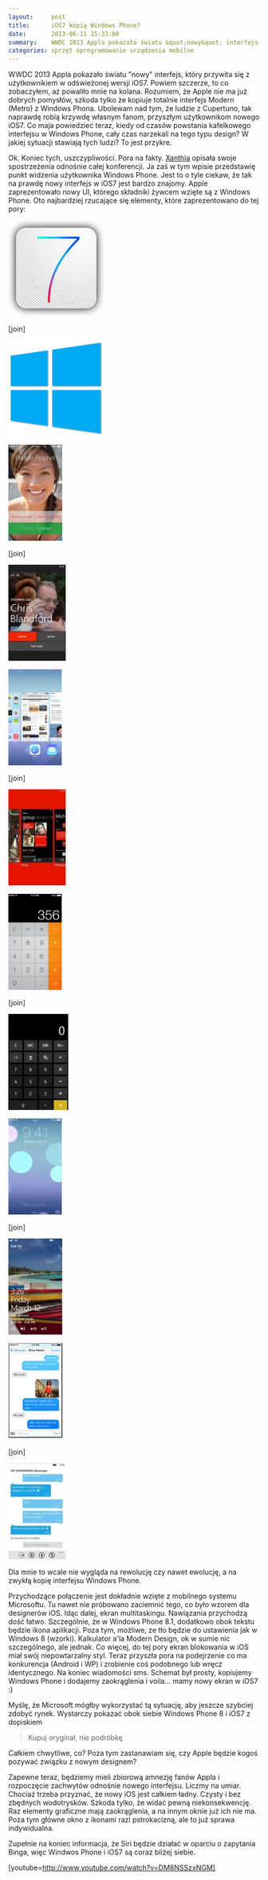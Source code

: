 ```yaml
---
layout:     post
title:      iOS7 kopią Windows Phone?
date:       2013-06-11 15:33:00
summary:    WWDC 2013 Appla pokazało światu &quot;nowy&quot; interfejs, który przywita się z użytkownikiem w odświeżonej wersji iOS7. Powiem szczerze, to co zobaczyłem, aż powaliło mnie na kolana. Rozumiem, że Apple nie ma już dobrych pomysłów, szkoda tylko że kopiuje totalnie interfejs Modern (Metro) z Windows...
categories: sprzęt oprogramowanie urządzenia mobilne
---
```




WWDC 2013 Appla pokazało światu &quot;nowy&quot; interfejs, który przywita się z użytkownikiem w odświeżonej wersji iOS7. Powiem szczerze, to co zobaczyłem, aż powaliło mnie na kolana. Rozumiem, że Apple nie ma już dobrych pomysłów, szkoda tylko że kopiuje totalnie interfejs Modern (Metro) z Windows Phona. Ubolewam nad tym, że ludzie z Cupertuno, tak naprawdę robią krzywdę własnym fanom, przyszłym użytkownikom nowego iOS7. Co maja powiedzieć teraz, kiedy od czasów powstania kafelkowego interfejsu w Windows Phone, cały czas narzekali na tego typu design? W jakiej sytuacji stawiają tych ludzi? To jest przykre.

Ok. Koniec tych, uszczypliwości. Pora na fakty. [Xanthia](http://www.dobreprogramy.pl/Xanthia/WWDC--co-tym-razem-pokazalo-Apple,41854.html) opisała swoje spostrzeżenia odnośnie całej konferencji. Ja zaś w tym wpisie przedstawię punkt widzenia użytkownika Windows Phone. Jest to o tyle ciekaw, że tak na prawdę nowy interfejs w iOS7 jest bardzo znajomy. Apple zaprezentowało nowy UI, którego składniki żywcem wzięte są z Windows Phone. Oto najbardziej rzucające się elementy, które zaprezentowano do tej pory:



![desk](https://raw.githubusercontent.com/djfoxer/djfoxer.github.io/master/_img/2013-6-11-_88_/g_-_288x192_-_-_41860x20130611083339_0.png)

[join]

![desk](https://raw.githubusercontent.com/djfoxer/djfoxer.github.io/master/_img/2013-6-11-_88_/g_-_288x192_-_-_41860x20130611083700_0.png)

 



![desk](https://raw.githubusercontent.com/djfoxer/djfoxer.github.io/master/_img/2013-6-11-_88_/g_-_288x192_-_-_41860x20130611082614_0.jpg)

[join]

![desk](https://raw.githubusercontent.com/djfoxer/djfoxer.github.io/master/_img/2013-6-11-_88_/g_-_288x192_-_-_41860x20130611082621_0.jpg)


  


![desk](https://raw.githubusercontent.com/djfoxer/djfoxer.github.io/master/_img/2013-6-11-_88_/g_-_288x192_-_-_41860x20130611082627_0.jpg)

[join]

![desk](https://raw.githubusercontent.com/djfoxer/djfoxer.github.io/master/_img/2013-6-11-_88_/g_-_288x192_-_-_41860x20130611082630_0.jpg)

  



![desk](https://raw.githubusercontent.com/djfoxer/djfoxer.github.io/master/_img/2013-6-11-_88_/g_-_288x192_-_-_41860x20130611082635_0.jpg)

[join]

![desk](https://raw.githubusercontent.com/djfoxer/djfoxer.github.io/master/_img/2013-6-11-_88_/g_-_288x192_-_-_41860x20130611082639_0.jpg)

  



![desk](https://raw.githubusercontent.com/djfoxer/djfoxer.github.io/master/_img/2013-6-11-_88_/g_-_288x192_-_-_41860x20130611082644_0.jpg)

[join]

![desk](https://raw.githubusercontent.com/djfoxer/djfoxer.github.io/master/_img/2013-6-11-_88_/g_-_288x192_-_-_41860x20130611082649_0.jpg)


  


![desk](https://raw.githubusercontent.com/djfoxer/djfoxer.github.io/master/_img/2013-6-11-_88_/g_-_288x192_-_-_41860x20130611082655_0.jpg)

[join]

![desk](https://raw.githubusercontent.com/djfoxer/djfoxer.github.io/master/_img/2013-6-11-_88_/g_-_288x192_-_-_41860x20130611082659_0.jpg)

  

Dla mnie to wcale nie wygląda na rewolucję czy nawet ewolucję, a na zwykłą kopię interfejsu Windows Phone. 

Przychodzące połączenie jest dokładnie wzięte z mobilnego systemu Microsoftu. Tu nawet nie próbowano zaciemnić tego, co było wzorem dla designerów iOS.
Idąc dalej, ekran multitaskingu. Nawiązania przychodzą dość łatwo. Szczególnie, że w Windows Phone 8.1, dodatkowo obok tekstu będzie ikona aplikacji. Poza tym, możliwe, ze tło będzie do ustawienia jak w Windows 8 (wzorki).
Kalkulator a&#39;la Modern Design, ok w sumie nic szczególnego, ale jednak.
Co więcej, do tej pory ekran blokowania w iOS miał swój niepowtarzalny styl. Teraz przyszła pora na podejrzenie co ma konkurencja (Android i WP) i zrobienie coś podobnego lub wręcz identycznego.
Na koniec wiadomości sms. Schemat był prosty, kopiujemy Windows Phone i dodajemy zaokrąglenia i voila... mamy nowy ekran w iOS7 :)


Myślę, że Microsoft mógłby wykorzystać tą sytuację, aby jeszcze szybciej zdobyć rynek. Wystarczy pokazać obok siebie Windows Phone 8 i iOS7 z dopiskiem
<blockquote>
<p>Kupuj oryginał, nie podróbkę</p>
</blockquote> 
Całkiem chwytliwe, co? Poza tym zastanawiam się, czy Apple będzie kogoś pozywać związku z nowym designem?

Zapewne teraz, będziemy mieli zbiorową amnezję fanów Appla i rozpoczęcie zachwytów odnośnie nowego interfejsu. Liczmy na umiar. Chociaż trzeba przyznać, że nowy iOS jest całkiem ładny. Czysty i bez zbędnych wodotrysków. Szkoda tylko, że widać pewną niekonsekwencję. Raz elementy graficzne mają zaokrąglenia, a na innym oknie już ich nie ma. Poza tym główne okno z ikonami razi pstrokacizną, ale to już sprawa indywidualna.

Zupełnie na koniec informacja, że Siri będzie działać w oparciu o zapytania Binga, więc Windwos Phone i iOS7 są coraz bliżej siebie. 


[youtube=http://www.youtube.com/watch?v=DM8NSSzxNGM]